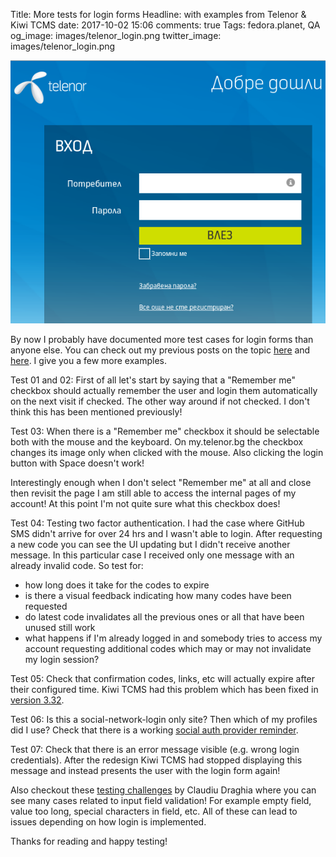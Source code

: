 Title: More tests for login forms
Headline: with examples from Telenor & Kiwi TCMS
date: 2017-10-02 15:06
comments: true
Tags: fedora.planet, QA
og_image: images/telenor_login.png
twitter_image: images/telenor_login.png


!["Telenor's login form"](/images/telenor_login.png "Telenor's login form")

By now I probably have documented more test cases for login forms than anyone
else. You can check out my previous posts on the topic
[here]({filename}2016-04-12-hiring-qa-login-form.markdown) and
[here]({filename}2017-06-14-vmware-login-form.markdown). I give you a few more
examples.

Test 01 and 02:
First of all let's start by saying that a "Remember me" checkbox should actually
remember the user and login them automatically on the next visit if checked. The
other way around if not checked. I don't think this has been mentioned previously!


Test 03:
When there is a "Remember me" checkbox it should be selectable both with the mouse
and the keyboard. On my.telenor.bg the checkbox changes its image only when
clicked with the mouse. Also clicking the login button with Space doesn't work!

Interestingly enough when I don't select "Remember me" at all and close then
revisit the page I am still able to access the internal pages of my account!
At this point I'm not quite sure what this checkbox does!


Test 04:
Testing two factor authentication. I had the case where GitHub SMS didn't
arrive for over 24 hrs and I wasn't able to login. After requesting a new code
you can see the UI updating but I didn't receive another message. In this particular
case I received only one message with an already invalid code. So test for:

- how long does it take for the codes to expire
- is there a visual feedback indicating how many codes have been requested
- do latest code invalidates all the previous ones or all that have been unused
  still work
- what happens if I'm already logged in and somebody tries to access my account
  requesting additional codes which may or may not invalidate my login session?


Test 05:
Check that confirmation codes, links, etc will actually expire after their
configured time. Kiwi TCMS had this problem which has been fixed in
[version 3.32](https://github.com/kiwitcms/Kiwi/commit/92162112bf2214b8eacf37ba3a796414b129a700#diff-353aa238f7ee459b1236e2a21f1142ba).

Test 06:
Is this a social-network-login only site? Then which of my profiles did I use?
Check that there is a working
[social auth provider reminder]({filename}2013-03-14-django-social-auth-tip-reminder-of-login-provider.markdown).

Test 07:
Check that there is an error message visible (e.g. wrong login credentials).
After the redesign Kiwi TCMS had stopped displaying this message and instead
presents the user with the login form again!


Also checkout these
[testing challenges](http://testingchallenges.thetestingmap.org/index.php)
by Claudiu Draghia where you can see many cases related to input field
validation! For example empty field, value too long, special characters in field, etc.
All of these can lead to issues depending on how login is implemented.


Thanks for reading and happy testing!
